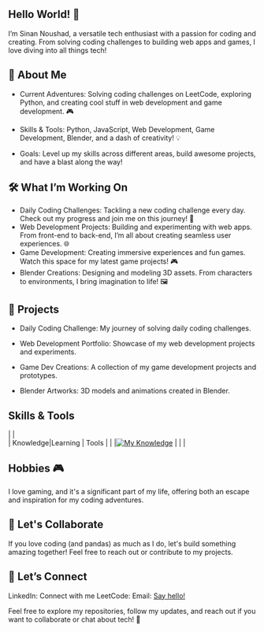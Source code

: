 ## Hello World! 👋

I’m Sinan Noushad, a versatile tech enthusiast with a passion for coding and creating. From solving coding challenges to building web apps and games, I love diving into all things tech!

## 🧩 About Me

- Current Adventures: Solving coding challenges on LeetCode, exploring Python, and creating cool stuff in web development and game development. 🎮

- Skills & Tools: Python, JavaScript, Web Development, Game Development, Blender, and a dash of creativity! 💡

- Goals: Level up my skills across different areas, build awesome projects, and have a blast along the way!

## 🛠️ What I’m Working On

- Daily Coding Challenges: Tackling a new coding challenge every day. Check out my progress and join me on this journey! 🧩
- Web Development Projects: Building and experimenting with web apps. From front-end to back-end, I’m all about creating seamless user experiences. 🌐
- Game Development: Creating immersive experiences and fun games. Watch this space for my latest game projects! 🎮
- Blender Creations: Designing and modeling 3D assets. From characters to environments, I bring imagination to life! 🖼️

## 🚀 Projects

- Daily Coding Challenge: My journey of solving daily coding challenges.

- Web Development Portfolio: Showcase of my web development projects and experiments.

- Game Dev Creations: A collection of my game development projects and prototypes.

- Blender Artworks: 3D models and animations created in Blender.

## Skills & Tools
|                                                                                                    |       
| Knowledge|Learning                                                                                 | Tools
|                                                                                                    |
|[![My Knowledge](https://skillicons.dev/icons?i=py,html,css,c,cpp,nodejs,r)](https://skillicons.dev)   |
|                                                                                                    |

## Hobbies 🎮

I love gaming, and it's a significant part of my life, offering both an escape and inspiration for my coding adventures.

## 🎋 Let's Collaborate

If you love coding (and pandas) as much as I do, let's build something amazing together! Feel free to reach out or contribute to my projects.

## 🌟 Let’s Connect

LinkedIn: Connect with me
LeetCode: 
Email: [Say hello!](sinannaushad999@gmail.com)


Feel free to explore my repositories, follow my updates, and reach out if you want to collaborate or chat about tech! 🚀

